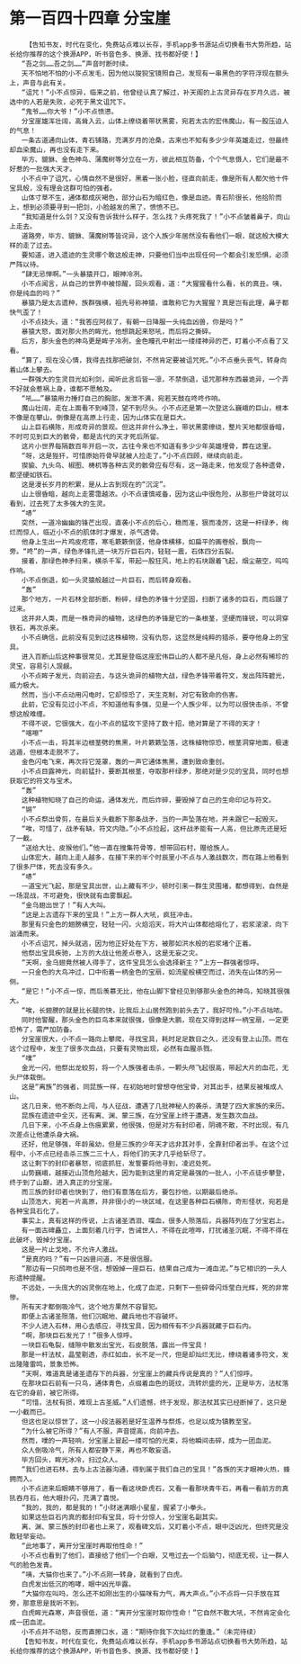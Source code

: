 # 第一百四十四章 分宝崖
        【告知书友，时代在变化，免费站点难以长存，手机app多书源站点切换看书大势所趋，站长给你推荐的这个换源APP，听书音色多、换源、找书都好使！】
       “吾之剑……吾之剑……”声音时断时续。
       天不怕地不怕的小不点发毛，因为他以狻猊宝镜照自己，发现有一串黑色的字符浮现在额头上，声音与此有关。
       “诅咒！”小不点惊异，临来之前，他曾经认真了解过，补天阁的上古灵异存在岁月久远，被选中的人若是失败，必死于黑文诅咒下。
       “鬼爷……你大爷！”小不点愤懑。
       分宝崖雄浑壮阔，高耸入云，山体上缭绕着带状黑雾，宛若太古的宏伟魔山，有一股压迫人的气息！
       一条古道通向山体，青石铺路，充满岁月的沧桑，古来也不知有多少少年英雄走过，但最终却血染魔山，再也没有走下来。
       毕方、貔貅、金色神鸟、蒲魔树等分立在一方，彼此相互防备，个个气息慑人，它们是最不好惹的一批强大天才。
       小不点中了诅咒，心情自然不是很好，黑着一张小脸，径直向前走，像是所有人都欠他十件宝具般，没有理会这群可怕的强者。
       山体寸草不生，通体都成灰褐色，部分山石为暗红色，像是血迹。青石阶很长，他拾阶而上，想到必须要寻到一把剑，小脸越发的黑了，愤愤不已。
       “我知道是什么剑？又没有告诉我什么样子，怎么找？头疼死我了！”小不点皱着鼻子，向山上走去。
       道路旁，毕方、貔貅、蒲魔树等皆诧异，这个人族少年居然没有看他们一眼，就这般大模大样的走了过去。
       要知道，进入遗迹的生灵哪个敢这般走神，只要他们当中出现任何一个都会引发恐惧，必须严阵以待。
       “肆无忌惮啊。”一头暴猿开口，眼神冷冽。
       小不点闻言，从自己的世界中被惊醒，回头观看，道：“大猩猩看什么看，长的真丑。咦，你是纯血的吗？”
       暴猿乃是太古遗种，族群强横，祖先号称神猿，谁敢称它为大猩猩？真是岂有此理，鼻子都快气歪了！
       小不点挠头，道：“我答应阿叔了，有朝一日降服一头纯血凶兽，你是吗？”
       暴猿大怒，面对那火热的眸光，他想跳起来怒吼，而后将之撕碎。
       后方，那头金色的神鸟更是眸子冷冽，金色瞳孔中射出一缕缕神异的芒，盯着小不点看了又看。
       “算了，现在没心情，我得去找那把破剑，不然肯定要被诅咒死。”小不点垂头丧气，转身向着山体上攀去。
       一群强大的生灵目光如利剑，闻听此言后皆一凛，不禁倒退，诅咒那种东西最诡异，一个弄不好就会惹祸上身，谁都不愿触及。
       “吼……”暴猿用力捶打自己的胸部，发泄不满，宛若天鼓在咚咚作响。
       魔山壮阔，走在上面看不到峰顶，望不到尽头。小不点还是第一次登这么巍峨的巨山，根本不像是在攀山，倒像是在高原上行走，因为山体实在是巨大。
       山上巨石横陈，形成奇异的景观。但这并非什么净土，带状黑雾缭绕，整片天地都很昏暗，不时可见到巨大的骸骨，都是古代的天才死后所留。
       这片小世界每隔数百年开启一次，古往今来也不知道有多少少年英雄埋骨，葬在这里。
       “呀，这是狴犴，可惜原始符骨早就被人捡走了。”小不点四顾，继续向前走。
       猰貐、九头鸟、椒图、梼杌等各种古灵的骸骨应有尽有，这一路走来，他发现了各种遗骨，都坚硬如铁石。
       这是漫长岁月的积累，是从上古到现在的“沉淀”。
       山上很昏暗，越向上走雾霭越浓。小不点谨慎戒备，因为这山中很危险，从那些尸骨就可以看到，过去死了太多强大的生灵。
       “哧”
       突然，一道冷幽幽的锋芒出现，直袭小不点的后心，稳而准，狠而凌厉，这是一杆绿矛，绚烂而惊人，临近小不点的肌体时才爆发，杀气透骨。
       他身上生出一片鸡皮疙瘩，寒毛簌簌倒竖，他身体横移，如扁平的画卷般，飘向一旁。“咚”的一声，绿色矛锋扎进一块万斤巨石内，轻轻一震，石体四分五裂。
       接着，那绿色神矛扫来，横杀千军，带起一股狂风，地上的石块跟着飞起，烟尘蔽空，呜呜作响。
       小不点倒退，如一头灵猿般越过一片巨石，而后转身观看。
       “轰”
       那个地方，一片石林全部折断、粉碎，绿色的矛锋十分坚固，扫断了诸多的巨石，而后跟了过来。
       这并非人类，而是一株奇异的植物，这绿色的矛锋是它的一条根茎，坚硬而锋锐，可以洞穿铁石，再次杀来。
       小不点确信，此前没有见到过这株植物，没有仇怨，这显然是纯粹的猎杀，要夺他身上的宝具。
       进入百断山后这种事很常见，尤其是登临这座宏伟巨山的人都不是凡俗，身上必然有稀珍的灵宝，容易引人觊觎。
       小不点眸子发光，向前迎去，与这头诡异的植物大战，绿色矛锋带着符文，发出阵阵碧光，威力极大。
       然而，当小不点动用闪电时，它却惊恐了，天生克制，对它有致命的伤害。
       此前，它没有见过小不点，不知道他有多强，见是一个人族少年，以为可以很快击杀，不曾想这般难缠。
       不得不说，它很强大，在小不点的猛攻下坚持了数十招，绝对算是了不得的天才！
       “喀嚓”
       小不点一击，将其半边根茎劈的焦黑，叶片簌簌坠落，这株植物惊恐，根茎洞穿地面，极速逃遁，但根本走脱不了。
       金色闪电飞来，再次将它笼罩，轰的一声它通体焦黑，遭到致命重创。
       小不点目露神光，向前猛扑，要断其根茎，夺取那杆绿矛，那绝对是少见的宝具，同时也想获取它的符文与宝术。
       “轰”
       这种植物知晓了自己的命运，通体发光，而后炸碎，要毁掉了自己的生命印记与符文。
       “锵”
       小不点祭出骨剪，在最后关头截断下那条战矛，当的一声坠落在地，并未跟它一起毁灭。
       “唉，可惜了，战矛有缺，符文内隐。”小不点捡起，这杆战矛能有一人高，但比原先还是短了一截。
       “送给大壮、皮猴他们。”他一直在搜集符骨等，想带回石村，赠给族人。
       山体宏大，越向上走人越多，在接下来的半个时辰里小不点与人激战数次，而在路上他看到了很多尸体，死去没有多久。
       “哧”
       一道宝光飞起，那是宝具出世，山上藏有不少，顿时引来一群生灵围堵，都想得到，自然是一场混战，不可避免，很快就有血雾飘起。
       “金乌翅出世了！”有人大叫。
       “这是上古遗存下来的宝具！”上方一群人大吼，疯狂冲击。
       那里有只金色的翅膀横空，轻轻一闪，火焰滔天，将大片山体都给熔化了，岩浆滚滚，向下汹涌而来。
       小不点诅咒，掉头就逃，因为他正好处在下方，被那如洪水般的岩浆堵个正着。
       他祭出宝具疾驰，上方的大战让他差点卷入，这是无妄之灾。
       “天啊，金乌翅竟然被人得手了，这件宝具怎么会选择新主？”上方一群强者惊呼。
       一只金色的大鸟冲过，口中衔着一柄金色的宝扇，如流星般横空而过，消失在山体的另一侧。
       “是它！”小不点一惊，而后羡慕无比，他在山脚下曾经见到够那头金色的神鸟，知晓其很强大。
       “唉，长翅膀的就是比长腿的快，比我后上山居然跑到前头去了，我好可怜。”小不点咕哝。
       同时他警醒，那头金色的巨鸟本来就很强，很像是大鹏，现在又得到这样一柄宝扇，一定更恐怖了，需严加防备。
       分宝崖很大，小不点一路向上攀爬，寻找宝具，耗时足足数日之久，还没有登上山顶。而在这个过程中，发生了很多次血战，只要有灵物出现，必然有血腥杀戮。
       “噗”
       金光一闪，他祭出龙蛟剪，将一个人族强者击杀，一颗头颅飞起很高，带起大片的血花，无头尸体栽倒。
       这是“离族”的强者，同昆族一样，在初始地时曾想夺他宝骨，对其出手，结果反被堆成人山。
       这几日来，他不断向上闯，与人征战，遭遇了几批神秘人的袭杀，清楚了四大家族的来历。
       昆族在遗迹中全灭，还有离、渊、蒙三族，在分宝崖上终于遭遇，发生数次血战。
       几日下来，小不点身上伤痕累累，他很强，但是对方有封印者，阴魂不散，不时出现，有几次差点让他遭杀身大祸。
       还好，他足够强，年龄虽幼，但是三族的少年天才远非其对手，全靠封印者出手。在这个过程中，小不点已经击杀三族二三十人，将他们的天才几乎给斩尽了。
       这让剩下的封印者暴怒，彻底抓狂，发誓要将他寻到，凌迟处死。
       山势巍峨，越接近山顶危险越大，因为能到这里的肯定是最强的一批人，小不点徒步攀登，终于到了山巅，进入真正的分宝崖。
       而三族的封印者也快到了，他们有意落在后方，要包抄他，以期最后绝杀。
       山顶浩大，宛若一片高原，并非很小的一块区域，在这里各种巨石横陈，奇形怪状，宛若是各种宝具石化了。
       事实上，真有这样的传说，上古诸圣洒泪、喋血，很多人殒落后，兵器阵列在了分宝岩上。
       有一面古碑矗立，上面刻着几行字，告诫世人，不得在此喧哗，打扰诸圣沉眠，不得不得在此破坏，毁掉分宝崖。
       这是一片止戈地，不允许人激战。
       “是真的吗？”有一只凶兽问道，不是很信服。
       “那边有一只鸱吻也是不信，想毁掉一座巨石，结果自己成为一滩血泥。”与它相识的一头人形遗种提醒。
       不远处，一头庞大的凶灵倒在地上，化成了血泥，只剩下一些碎骨闪烁莹白光辉，死的非常惨。
       所有天才都倒吸冷气，这个地方果然不容冒犯。
       即便上古诸圣殒落，他们沉眠地、藏兵地也不容破坏。
       不少人进入石林，用心去感应，寻找宝具，因为相传有不少兵器就藏于巨石内。
       “啊，那块巨石发光了！”很多人惊呼。
       一块巨石龟裂，缝隙中散发出宝光，石皮脱落，露出一件宝具！
       那是一杆法杖，晶莹剔透，赤红如血，长不足一尺，但是却灿烂无比，缭绕着诸多符文，发出隆隆雷鸣，景象恐怖。
       “天啊，难道真是诸圣遗存下的兵器，分宝崖上的藏兵传说是真的？”人们惊呼。
       在那块巨石前有一只鸟，通体青色，点缀着血色的斑纹，流转炽盛的光，正是毕方，法杖落在它的身前，被它所得。
       “可惜，法杖有损，难现上古圣威。”人们遗憾，终于发现，那法杖其实已经断掉了，这只是一小截而已。
       但这也足以惊世了，这一小段法器若是好生温养与祭炼，也足以成为镇教至宝。
       “为什么被它所得？”有人不服，声音提高，向前冲去。
       然而，噗的一声轻响，分宝崖上冒起一缕可怕的光束，将他瞬间击碎，成为一团血泥。
       众人倒吸冷气，所有人都安静下来，再也不敢妄语。
       毕方回头，眸光冰冷，扫过众人。
       “我们也进石林，去与上古法器沟通，得到属于我们自己的宝具！”各族的天才眼神火热，蜂拥而入。
       小不点进来后眼睛不够用了，看一看这块卧虎石，又看一看那块青牛石，再看一看前方的真犼吞月石，他大眼扑闪，充满了喜悦。
       “我的，我的，都是我的！”小财迷满眼小星星，握紧了小拳头。
       如果这些巨石内真的都封印有宝具，将十分惊人，分宝崖名副其实。
       离、渊、蒙三族的封印者也上来了，观看碑文后，又盯着小不点，眼中泛凶光，但终究是没敢轻举妄动。
       “此地事了，离开分宝崖时再取他性命！”
       小不点也看到了他们，直接给了他们一个白眼，又甩过去一个后脑勺，彻底无视，让一群人气的脸色发青。
       “咦，大猫你也来了。”小不点刚一转身，就看到了白虎。
       白虎发出低沉的咆哮，眼中凶光毕露。
       “大猫你在叫吗，怎么还不如刚出生的小猫咪有力气，再大声点。”小不点将一只手放在耳旁，那意思是我听不到。
       白虎眸光森寒，声音很低，道：“离开分宝崖时取你性命！”它自然不敢大吼，不然肯定会化成一团血泥。
       小不点并不动怒，反而直擦口水，道：“期待你我下次灿烂的重逢。”（未完待续）
       【告知书友，时代在变化，免费站点难以长存，手机app多书源站点切换看书大势所趋，站长给你推荐的这个换源APP，听书音色多、换源、找书都好使！】